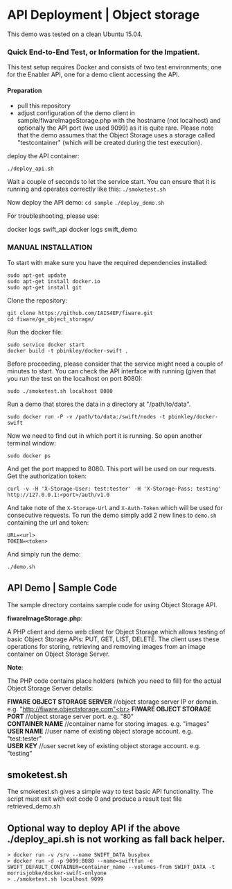 API Deployment | Object storage
==============

This demo was tested on a clean Ubuntu 15.04.

### Quick End-to-End Test, or Information for the Impatient.

This test setup requires Docker and consists of two test environments; 
one for the Enabler API, one for a demo client accessing the API.

#### Preparation

- pull this repository
- adjust configuration of the demo client in sample/fiwareImageStorage.php with the hostname (not localhost) and optionally the API port (we used 9099) as it is quite rare. Please note that the demo assumes that the Object Storage uses a storage called "testcontainer" (which will be created during the test execution).

deploy the API container:

`./deploy_api.sh`

Wait a couple of seconds to let the service start. You can ensure that it is running and operates correctly like this:
`./smoketest.sh`

Now deploy the API demo:
`cd sample`
`./deploy_demo.sh`

For troubleshooting, please use:

docker logs swift_api
docker logs swift_demo

### MANUAL INSTALLATION

To start with make sure you have the required dependencies installed:

```
sudo apt-get update
sudo apt-get install docker.io
sudo apt-get install git

```

Clone the repository:

```
git clone https://github.com/IAIS4EP/fiware.git
cd fiware/ge_object_storage/
```


Run the docker file:

```
sudo service docker start
docker build -t pbinkley/docker-swift .
```
Before proceeding, please consider that the service might need a couple of minutes to start. You can check the API interface with running (given that you run the test on the localhost on port 8080):

```
sudo ./smoketest.sh localhost 8080
```


Run a demo that stores the data in a directory at "/path/to/data".

```
sudo docker run -P -v /path/to/data:/swift/nodes -t pbinkley/docker-swift
```


Now we need to find out in which port it is running. So open another terminal window:

```
sudo docker ps
```


And get the port mapped to 8080. This port will be used on our requests.
Get the authorization token:

```
curl -v -H 'X-Storage-User: test:tester' -H 'X-Storage-Pass: testing' http://127.0.0.1:<port>/auth/v1.0
```


And take note of the `X-Storage-Url` and `X-Auth-Token` which will be used for consecutive requests.
To run the demo simply add 2 new lines to `demo.sh` containing the url and token:

```
URL=<url>
TOKEN=<token>
```

And simply run the demo:

```
./demo.sh
```

API Demo  | Sample Code
-----------

The sample directory contains sample code for using Object Storage API.

<b>fiwareImageStorage.php</b>:

A PHP client and demo web client for Object Storage which allows testing of basic Object Storage APIs: PUT, GET, LIST, DELETE.
The client uses these operations for storing, retrieving and removing images from an image container on Object Storage Server.

<b>Note</b>:

The PHP code contains place holders (which you need to fill) for the actual Object Storage Server details:

<b>FIWARE OBJECT STORAGE SERVER</b>&nbsp;//object storage server IP or domain. e.g. "http://fiware.objectstorage.com"<br>
<b>FIWARE OBJECT STORAGE PORT</b>&nbsp;//object storage server port. e.g. "80"<br>
<b>CONTAINER NAME</b>&nbsp;//container name for storing images. e.g. "images"<br>
<b>USER NAME</b>&nbsp;//user name of existing object storage account. e.g. "test:tester"<br>
<b>USER KEY</b>&nbsp;//user secret key of existing object storage account. e.g. "testing"<br>


smoketest.sh
------------
The smoketest.sh gives a simple way to test basic API functionality.
The script must exit with exit code 0 and produce a result test file retrieved_demo.sh


Optional way to deploy API if the above ./deploy_api.sh is not working as fall back helper.
------------
```
> docker run -v /srv --name SWIFT_DATA busybox
> docker run -d -p 9099:8080 --name=swiftfun -e SWIFT_DEFAULT_CONTAINER=container_name --volumes-from SWIFT_DATA -t morrisjobke/docker-swift-onlyone
> ./smoketest.sh localhost 9099
```

